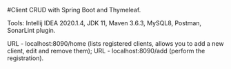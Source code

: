 #Client CRUD with Spring Boot and Thymeleaf.

Tools: Intellij IDEA 2020.1.4, JDK 11, Maven 3.6.3, MySQL8, Postman, SonarLint plugin.

URL - localhost:8090/home (lists registered clients, allows you to add a new client, edit and remove them); 
URL - localhost:8090/add (perform the registration).
